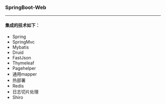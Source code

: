 
### SpringBoot-Web
---

#### 集成的技术如下：
* Spring
* SpringMvc
* Mybatis
* Druid
* FastJson
* Thymeleaf
* Pagehelper
* 通用mapper
* 热部署
* Redis
* 日志切片处理
* Shiro



